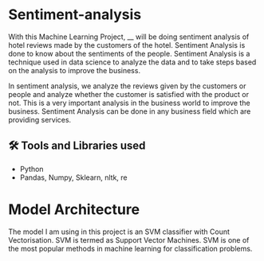 # Sentiment-analysis
With this Machine Learning Project, __ will be doing sentiment analysis of hotel reviews made by the customers of the hotel. Sentiment Analysis is done to know about the sentiments of the people. Sentiment Analysis is a technique used in data science to analyze the data and to take steps based on the analysis to improve the business.

In sentiment analysis, we analyze the reviews given by the customers or people and analyze whether the customer is satisfied with the product or not. This is a very important analysis in the business world to improve the business. Sentiment Analysis can be done in any business field which are providing services.

## 🛠️ Tools and Libraries used
- Python
- Pandas, Numpy, Sklearn, nltk, re

# Model Architecture
The model I am using in this project is an SVM classifier with Count Vectorisation. SVM is termed as Support Vector Machines. SVM is one of the most popular methods in machine learning for classification problems.
